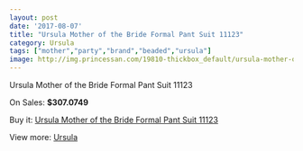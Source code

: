 ```yaml
---
layout: post
date: '2017-08-07'
title: "Ursula Mother of the Bride Formal Pant Suit 11123"
category: Ursula
tags: ["mother","party","brand","beaded","ursula"]
image: http://img.princessan.com/19810-thickbox_default/ursula-mother-of-the-bride-formal-pant-suit-11123.jpg
---
```

Ursula Mother of the Bride Formal Pant Suit 11123

On Sales: **$307.0749**
<a href="https://www.princessan.com/en/ursula/8871-ursula-mother-of-the-bride-formal-pant-suit-11123.html"><amp-img layout="responsive" width="600" height="600" src="//img.princessan.com/19810-thickbox_default/ursula-mother-of-the-bride-formal-pant-suit-11123.jpg" alt="Ursula Mother of the Bride Formal Pant Suit 11123 0" /></a>

Buy it: [Ursula Mother of the Bride Formal Pant Suit 11123](https://www.princessan.com/en/ursula/8871-ursula-mother-of-the-bride-formal-pant-suit-11123.html "Ursula Mother of the Bride Formal Pant Suit 11123")

View more: [Ursula](https://www.princessan.com/en/72-ursula "Ursula")